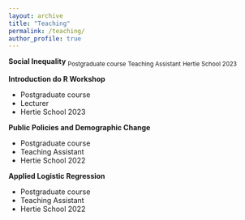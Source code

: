 ```yaml
---
layout: archive
title: "Teaching"
permalink: /teaching/
author_profile: true
---
```

**Social Inequality**
<sub>Postgraduate course</sub>
<sub>Teaching Assistant</sub>
<sub>Hertie School 2023</sub>
  
**Introduction do R Workshop** 
* Postgraduate course
* Lecturer
* Hertie School 2023

**Public Policies and Demographic Change**
* Postgraduate course
* Teaching Assistant
* Hertie School 2022

**Applied Logistic Regression**
* Postgraduate course
* Teaching Assistant
* Hertie School 2022
